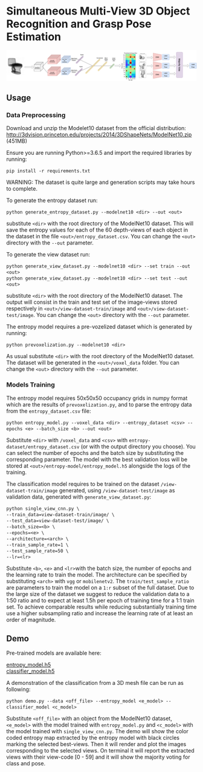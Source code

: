 # Simultaneous Multi-View 3D Object Recognition and Grasp Pose Estimation
![alt text](overview.png)
## Usage
### Data Preprocessing
Download and unzip the Modelet10 dataset from the official distribution:
http://3dvision.princeton.edu/projects/2014/3DShapeNets/ModelNet10.zip (451MB)

Ensure you are running Python>=3.6.5 and import the required libraries by running:
```
pip install -r requirements.txt
```

WARNING: The dataset is quite large and generation scripts may take 
hours to complete.

To generate the entropy dataset run:
```
python generate_entropy_dataset.py --modelnet10 <dir> --out <out>
```
substitute `<dir>` with the root directory of the ModelNet10 dataset.
This will save the entropy values for each of the 60 depth-views of 
each object in the dataset in the file `<out>/entropy_dataset.csv`.
You can change the `<out>` directory with the `--out` parameter.

To generate the view dataset run:
```
python generate_view_dataset.py --modelnet10 <dir> --set train --out <out>
python generate_view_dataset.py --modelnet10 <dir> --set test --out <out>
```
substitute `<dir>` with the root directory of the ModelNet10 dataset. 
The output will consist in the train and test set of the image-views
stored respectively in `<out>/view-dataset-train/image` and
`<out>/view-dataset-test/image`. You can change the `<out>` directory with the 
`--out` parameter.

The entropy model requires a pre-vozelized dataset which is generated 
by running:
```
python prevoxelization.py --modelnet10 <dir>
```
As usual substitute `<dir>` with the root directory of the ModelNet10 dataset.
The dataset will be generated in the `<out>/voxel_data` folder. You can change the 
`<out>` directory with the `--out` parameter.


### Models Training
The entropy model requires 50x50x50 occupancy grids in numpy format which 
are the results of `prevoxelization.py`, and to parse the entropy data 
from the `entropy_dataset.csv` file: 
```
python entropy_model.py --voxel_data <dir> --entropy_dataset <csv> --epochs <e> --batch_size <b> --out <out>
```
Substitute `<dir>` with `/voxel_data` and `<csv>` with 
`entropy-dataset/entropy_dataset.csv` (or with the output directory you choose).
You can select the number of epochs and the batch size by substituting the corresponding 
parameter.
The model with the best validation loss will be stored at 
`<out>/entropy-model/entropy_model.h5` alongside the logs of the training.

The classification model requires to be trained on the dataset `/view-dataset-train/image` generated,
using `/view-dataset-test/image` as validation data, generated with `generate_view_dataset.py`:
```
python single_view_cnn.py \
--train_data=view-dataset-train/image/ \
--test_data=view-dataset-test/image/ \
--batch_size=<b> \
--epochs=<e> \
--architecture=<arch> \
--train_sample_rate=1 \
--test_sample_rate=50 \
--lr=<lr>
```
Substitute `<b>`, `<e>` and `<lr>`with the batch size, the number of epochs 
and the learning rate to train the model.
The architecture can be specified by substituting `<arch>` with `vgg` or 
`mobilenetv2`.
The `train/test_sample_ratio` are parameters to train the model on a `1:r` 
subset of the full dataset.
Due to the large size of the dataset we suggest to reduce the validation 
data to a 1:50 ratio and to expect at least 1.5h per epoch of training time 
for a 1:1 train set. To achieve comparable results while reducing substantially 
training time use a higher subsampling ratio and increase the learning rate of at 
least an order of magnitude.

## Demo
Pre-trained models are available here: 

[entropy_model.h5](https://drive.google.com/file/d/1juaduoziJAoXCGPTfm3J7Q_Aq11sH3ln/view?usp=sharing)  
[classifier_model.h5](https://drive.google.com/file/d/1ai4ITvLGLkhN2By6wnXPoAkP_gTSazPU/view?usp=sharing)

A demonstration of the classification from a 3D mesh file can be run as following:
```
python demo.py --data <off_file> --entropy_model <e_model> --classifier_model <c_model>
```
Substitute `<off_file>` with an object from the ModelNet10 dataset, `<e_model>` with the
model trained with `entropy_model.py` and `<c_model>` with the model trained with `single_view_cnn.py`.
The demo will show the color coded entropy map extracted by the entropy model with 
black circles marking the selected best-views. Then it will render and plot the images
corresponding to the selected views. 
On terminal it will report the extracted views with their view-code [0 - 59] and it will
show the majority voting for class and pose.